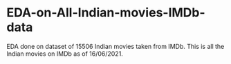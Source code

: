# EDA-on-All-Indian-movies-IMDb-data
EDA done on dataset of 15506 Indian movies taken from IMDb. This is all the Indian movies on IMDb as of 16/06/2021.
